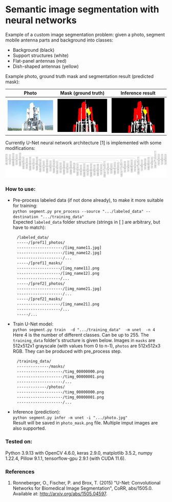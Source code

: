 # Semantic image segmentation with neural networks
Example of a custom image segmentation problem:
given a photo, segment mobile antenna parts and background into classes:
 * Background (black)
 * Support structures (white)
 * Flat-panel antennas (red)
 * Dish-shaped antennas (yellow)

Example photo, ground truth mask and segmentation result (predicted mask):

|                     Photo                      |             Mask (ground truth)              |      Inference result       |
|:----------------------------------------------:|:--------------------------------------------:|:---------------------------:|
| ![Photo](./labeled_data/some_photos/photo.jpg) | ![Mask](./labeled_data/some_masks/photo.png) | ![Result](./photo_mask.png) |

Currently U-Net neural network architecture [1] is implemented with some modifications:
![U-Net](./saved_models/unet_tf.jpg)

### How to use:
* Pre-process labeled data (if not done already), to make it more suitable for training:\
`python segment.py pre_process --source ".../labeled_data" --destination ".../training_data"`\
Expected `labeled_data` folder structure (strings in [ ] are arbitrary, but have to match):
```
     /labeled_data/
     -----/[pref1]_photos/
     --------------------/[img_name11.jpg]
     --------------------/[img_name12.jpg]
     --------------------/...
     -----/[pref1]_masks/
     -------------------/[img_name11].png
     -------------------/[img_name12].png
     -------------------/...
     -----/[pref2]_photos/
     --------------------/[img_name21.jpg]
     --------------------/...
     -----/[pref2]_masks/
     -------------------/[img_name21].png
     -------------------/...
     -----/...
```

* Train U-Net model:\
`python segment.py train  -d ".../training_data"  -m unet  -n 4`\
Here 4 is the number of different classes. Can be up to 255. The `training_data` folder's structure is given below.
Images in `masks` are 512x512x1 grayscale (with values from 0 to n-1), `photos` are 512x512x3 RGB. They can be produced with pre_process step.
```
     /training_data/
     --------------/masks/
     --------------------/timg_00000000.png
     --------------------/timg_00000001.png
     --------------------/...
     -------------/photos/
     --------------------/timg_00000000.png
     --------------------/timg_00000001.png
     --------------------/...
```  

* Inference (prediction):\
`python segment.py infer -m unet -i ".../photo.jpg"`\
Result will be saved in `photo_mask.png` file. Multiple imput images are also supported.


### Tested on:
Python 3.9.13 with OpenCV 4.6.0, keras 2.9.0, matplotlib 3.5.2, numpy 1.22.4, Pillow 9.1.1, tensorflow-gpu 2.9.1 (with CUDA 11.6).


### References
1. Ronneberger, O., Fischer, P. and Brox, T. (2015) "U-Net: Convolutional Networks for Biomedical Image Segmentation", CoRR, abs/1505.0. Available at: http://arxiv.org/abs/1505.04597.
